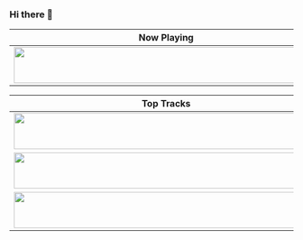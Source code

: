 ### Hi there 👋



| Now Playing                                                                                                                    |
| ------------------------------------------------------------------------------------------------------------------------------ |
| <a href="https://gitify-krqtzr84e-juliettegondon.vercel.app/now-playing"><img src="https://gitify-krqtzr84e-juliettegondon.vercel.app/now-playing" width="540" height="64"></a> |


<table>
  <thead>
    <tr>
      <th>Top Tracks</th>
    </tr>
  </thead>
  <tbody>
    <tr>
      <td><a href="https://gitify-krqtzr84e-juliettegondon.vercel.app/top-tracks?i=1&open"><img src="https://gitify-krqtzr84e-juliettegondon.vercel.app/top-tracks?i=1&open" width="540" height="64"></a></td>
    </tr>
    <tr></tr> <!-- hide gray row -->
    <tr>
      <td><a href="https://gitify-krqtzr84e-juliettegondon.vercel.app/top-tracks?i=2&open"><img src="https://gitify-krqtzr84e-juliettegondon.vercel.app/top-tracks?i=2&open" width="540" height="64"></a></td>
    </tr>
    <tr></tr> <!-- hide gray row -->
    <tr>
      <td><a href="https://gitify-krqtzr84e-juliettegondon.vercel.app/top-tracks?i=3&open"><img src="https://gitify-krqtzr84e-juliettegondon.vercel.app/top-tracks?i=3&open" width="540" height="64"></a></td>
    </tr>
  </tbody>
</table>

<!--
**juliettegondon/juliettegondon** is a ✨ _special_ ✨ repository because its `README.md` (this file) appears on your GitHub profile.

Here are some ideas to get you started:

- 🔭 I’m currently working on ...
- 🌱 I’m currently learning ...
- 👯 I’m looking to collaborate on ...
- 🤔 I’m looking for help with ...
- 💬 Ask me about ...
- 📫 How to reach me: ...
- 😄 Pronouns: ...
- ⚡ Fun fact: ...
-->
